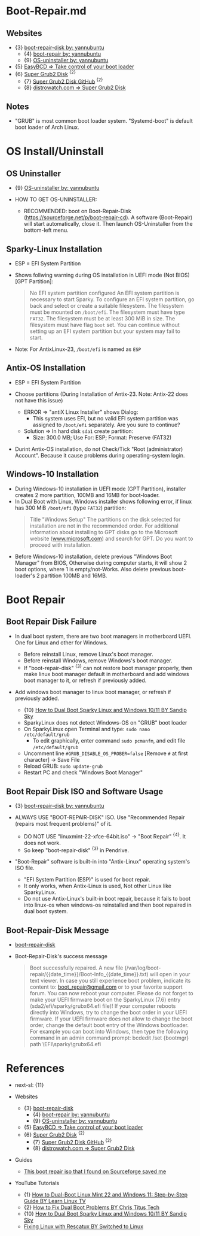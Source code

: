 # Boot-Repair.md

## Websites

* {3} [boot-repair-disk by: yannubuntu](https://sourceforge.net/projects/boot-repair-cd/)
  * {4} [boot-repair by: yannubuntu](https://sourceforge.net/projects/boot-repair/)
  * {9} [OS-uninstaller by: yannubuntu](https://sourceforge.net/projects/os-uninstaller/)
* {5} [EasyBCD => Take control of your boot loader](https://neosmart.net/EasyBCD/)
* {6} [Super Grub2 Disk](https://www.supergrubdisk.org/super-grub2-disk/) <sup>{2}</sup>
  * {7} [Super Grub2 Disk GitHub](https://github.com/supergrub/supergrub) <sup>{2}</sup>
  * {8} [distrowatch.com => Super Grub2 Disk](https://distrowatch.com/table.php?distribution=supergrub)

## Notes

* "GRUB" is most common boot loader system. "Systemd-boot" is default boot loader of Arch Linux.

# OS Install/Uninstall

## OS Uninstaller

* {9} [OS-uninstaller by: yannubuntu](https://sourceforge.net/projects/os-uninstaller/)

* HOW TO GET OS-UNINSTALLER:
  * RECOMMENDED: boot on Boot-Repair-Disk (https://sourceforge.net/p/boot-repair-cd). A software (Boot-Repair) will start automatically, close it. Then launch OS-Uninstaller from the bottom-left menu.

## Sparky-Linux Installation

* ESP = EFI System Partition
* Shows follwing warning during OS installation in UEFI mode (Not BIOS) [GPT Partition]:
  > No EFI system partition configured
  > An EFI system partition is necessary to start Sparky.
  > To configure an EFI system partition, go back and select or create a suitable filesystem. The filesystem must be mounted on `/boot/efi`. The filesystem must have type `FAT32`. The filesystem must be at least 300 MiB in size. The filesystem must have flag `boot` set.
  > You can continue without setting up an EFI system partition but your system may fail to start.
  
* Note: For AntixLinux-23, `/boot/efi` is named as `ESP`

## Antix-OS Installation

* ESP = EFI System Partition
* Choose partitions (During Installation of Antix-23. Note: Antix-22 does not have this issue)
  * ERROR => "antiX Linux Installer" shows Dialog:
    * This system uses EFI, but no valid EFI system partition was assigned to `/boot/efi` separately. Are you sure to continue?
  * Solution => In hard disk `sda1` create partition:
    * Size: 300.0 MB; Use For: ESP; Format: Preserve (FAT32)

* Durint Antix-OS installation, do not Check/Tick "Root (administrator) Account". Because it cause problems during operating-system login.

## Windows-10 Installation

* During Windows-10 installation in UEFI mode (GPT Partition), installer creates 2 more partition, 100MB and 16MB for boot-loader.
* In Dual Boot with Linux, Windows installer shows following error, if linux has 300 MiB `/boot/efi` (type `FAT32`) partition:
  > Title "Windows Setup"
  > The partitions on the disk selected for installation are not in the recommended order. For additional information about installing to GPT disks go to the Microsoft website (www.microsoft.com) and search for GPT.
  > Do you want to proceed with installation.
* Before Windows-10 installation, delete previous "Windows Boot Manager" from BIOS, Otherwise during computer starts, it will show 2 boot options, where 1 is empty/not-Works. Also delete previous boot-loader's 2 partition 100MB and 16MB.

# Boot Repair

## Boot Repair Disk Failure

* In dual boot system, there are two boot managers in motherboard UEFI. One for Linux and other for Windows.
  * Before reinstall Linux, remove Linux's boot manager.
  * Before reinstall Windows, remove Windows's boot manager.
  * If "boot-repair-disk" <sup>{3}</sup> can not restore boot manager properly, then make linux boot manager default in motherboard and add windows boot manager to it, or refresh if previously added.

* Add windows boot manager to linux boot manager, or refresh if previously added.
  * {10} [How to Dual Boot Sparky Linux and Windows 10/11 BY Sandip Sky](https://www.youtube.com/watch?v=HYEU2KB5sTE)
  * SparkyLinux does not detect Windows-OS on "GRUB" boot loader
  * On SparkyLinux open Terminal and type: `sudo nano /etc/default/grub`
    * To edit graphically, enter command `sudo pcmanfm`, and edit file `/etc/default/grub`
  * Uncomment line `#GRUB_DISABLE_OS_PROBER=false` [Remove `#` at first character] -> Save File
  * Reload GRUB: `sudo update-grub`
  * Restart PC and check "Windows Boot Manager"

## Boot Repair Disk ISO and Software Usage

* {3} [boot-repair-disk by: yannubuntu](https://sourceforge.net/projects/boot-repair-cd/)

* ALWAYS USE "BOOT-REPAIR-DISK" ISO. Use "Recommended Repair (repairs most frequent problems)" of it.
  * DO NOT USE "linuxmint-22-xfce-64bit.iso" -> "Boot Repair" <sup>{4}</sup>. It does not work.
  * So keep "boot-repair-disk" <sup>{3}</sup> in Pendrive.

* "Boot-Repair" software is built-in into "Antix-Linux" operating system's ISO file.
  * "EFI System Partition (ESP)" is used for boot repair.
  * It only works, when Antix-Linux is used, Not other Linux like SparkyLinux.
  * Do not use Antix-Linux's built-in boot repair, because it fails to boot into linux-os when windows-os reinstalled and then boot repaired in dual boot system.

## Boot-Repair-Disk Message

* [boot-repair-disk](https://sourceforge.net/projects/boot-repair-cd/)

* Boot-Repair-Disk's success message
  > Boot successfully repaired.
  > A new file (/var/log/boot-repair/{{date_time}}/Boot-Info_{{date_time}}.txt) will open in your text viewer.
  > In case you still experience boot problem, indicate its content to: 
  > boot_repair@gmail.com or to your favorite support forum.
  > You can now reboot your computer.
  > Please do not forget to make your UEFI firmware boot on the SparkyLinux (7.6) entry (sda2/efi/sparky/grubx64.efi file)!
  > If your computer reboots directly into Windows, try to change the boot order in your UEFI firmware.
  > If your UEFI firmware does not allow to change the boot order, change the default boot entry of the Windows bootloader.
  > For example you can boot into Windows, then type the following command in an admin command prompt:
  > bcdedit /set {bootmgr} path \EFI\sparky\grubx64.efi

# References

* next-sl: {11}

* Websites
  * {3} [boot-repair-disk](https://sourceforge.net/projects/boot-repair-cd/)
    * {4} [boot-repair by: yannubuntu](https://sourceforge.net/projects/boot-repair/)
    * {9} [OS-uninstaller by: yannubuntu](https://sourceforge.net/projects/os-uninstaller/)
  * {5} [EasyBCD => Take control of your boot loader](https://neosmart.net/EasyBCD/)
  * {6} [Super Grub2 Disk](https://www.supergrubdisk.org/super-grub2-disk/) <sup>{2}</sup>
    * {7} [Super Grub2 Disk GitHub](https://github.com/supergrub/supergrub) <sup>{2}</sup>
    * {8} [distrowatch.com => Super Grub2 Disk](https://distrowatch.com/table.php?distribution=supergrub)


* Guides
  * [This boot repair iso that I found on Sourceforge saved me](https://www.reddit.com/r/linuxmint/comments/193egjj/this_boot_repair_iso_that_i_found_on_sourceforge/?rdt=48191)

* YouTube Tutorials
  * {1} [How to Dual-Boot Linux Mint 22 and Windows 11: Step-by-Step Guide BY Learn Linux TV](https://www.youtube.com/watch?v=Nn7CPlUpflk)
  * {2} [How to Fix Dual Boot Problems BY Chris Titus Tech](https://www.youtube.com/watch?v=gEB6JEYZekE)
  * {10} [How to Dual Boot Sparky Linux and Windows 10/11 BY Sandip Sky](https://www.youtube.com/watch?v=HYEU2KB5sTE)
  * [Fixing Linux with Rescatux BY Switched to Linux](https://www.youtube.com/watch?v=vqlgAVyRaqs)

